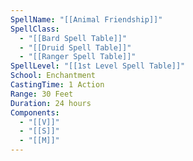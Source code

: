 ```yaml
---
SpellName: "[[Animal Friendship]]"
SpellClass:
  - "[[Bard Spell Table]]"
  - "[[Druid Spell Table]]"
  - "[[Ranger Spell Table]]"
SpellLevel: "[[1st Level Spell Table]]"
School: Enchantment
CastingTime: 1 Action
Range: 30 Feet
Duration: 24 hours
Components:
  - "[[V]]"
  - "[[S]]"
  - "[[M]]"
---
```

